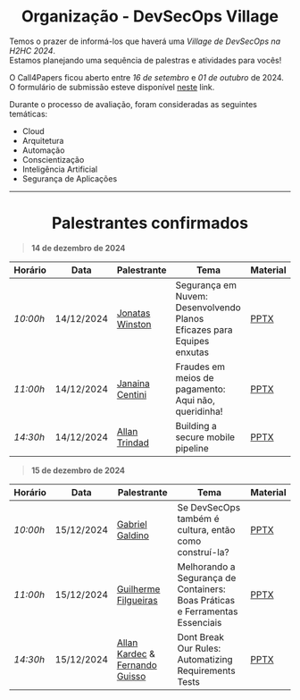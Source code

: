 <h1 align="center"> Organização - DevSecOps Village </h1>

Temos o prazer de informá-los que haverá uma *Village de DevSecOps na H2HC 2024*. </br> Estamos planejando uma sequência de palestras e atividades para vocês! 

O Call4Papers ficou aberto entre *16 de setembro* e *01 de outubro* de 2024. </br> O formulário de submissão esteve disponível [neste](https://forms.gle/9UzmCyQsWA8KppME6) link.

Durante o processo de avaliação, foram consideradas as seguintes temáticas:
- Cloud
- Arquitetura
- Automação
- Conscientização
- Inteligência Artificial
- Segurança de Aplicações

---

<h1 align="center"> Palestrantes confirmados </h1>

> **14 de dezembro de 2024**

| Horário | Data | Palestrante | Tema | Material |
|---------|------|-------------|------|----------|
| *10:00h* | 14/12/2024 | [Jonatas Winston](https://www.linkedin.com/in/jonataswinston/) | Segurança em Nuvem: Desenvolvendo Planos Eficazes para Equipes enxutas | [PPTX](./pptx/Cloudsec%20em%20equipes%20enxutas%20-%20Jonatas%20Winston.pdf) |
| *11:00h* | 14/12/2024 | [Janaina Centini](https://www.linkedin.com/in/jcentini/) | Fraudes em meios de pagamento: Aqui não, queridinha! | [PPTX](./pptx/Fraudes%20em%20meios%20de%20pagamento%20-%20Janaina%20Centini.pptx.pdf) |
| *14:30h* | 14/12/2024 | [Allan Trindad](https://www.linkedin.com/in/allan-trindad-7296091bb/) | Building a secure mobile pipeline | [PPTX](./pptx/Secure%20Mobile%20pipeline%20-%20Allan%20Trindad.pptx) |

> **15 de dezembro de 2024**

| Horário | Data | Palestrante | Tema | Material |
|---------|------|-------------|------|----------|
| *10:00h* | 15/12/2024 | [Gabriel Galdino](https://www.linkedin.com/in/gabogaldino/) | Se DevSecOps também é cultura, então como construí-la? | [PPTX](./pptx/Se%20DevSecOps%20também%20é%20cultura,%20então%20como%20construí-la%20-%20Galdino.pdf) |
| *11:00h* | 15/12/2024 | [Guilherme Filgueiras](https://www.linkedin.com/in/guilhermefr/) | Melhorando a Segurança de Containers: Boas Práticas e Ferramentas Essenciais | [PPTX](./pptx/Containers%20-%20Guilherme%20Filgueiras.pdf) |
| *14:30h* | 15/12/2024 | [Allan Kardec](https://www.linkedin.com/in/kaardeco/) & [Fernando Guisso](https://www.linkedin.com/in/fernandoguisso/) | Dont Break Our Rules: Automatizing Requirements Tests | [PPTX](./pptx/Dont%20Break%20Our%20Rules%20-%20Kardeco%20e%20Guisso.pdf) |

